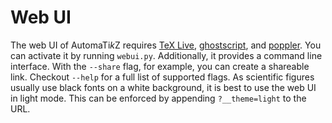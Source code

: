 # Web UI
The web UI of AutomaTi*k*Z requires [TeX Live](https://www.tug.org/texlive),
[ghostscript](https://www.ghostscript.com), and
[poppler](https://poppler.freedesktop.org). You can activate it by running
`webui.py`. Additionally, it provides a command line interface. With the
`--share` flag, for example, you can create a shareable link. Checkout `--help`
for a full list of supported flags. As scientific figures usually use black
fonts on a white background, it is best to use the web UI in light mode. This
can be enforced by appending `?__theme=light` to the URL.
